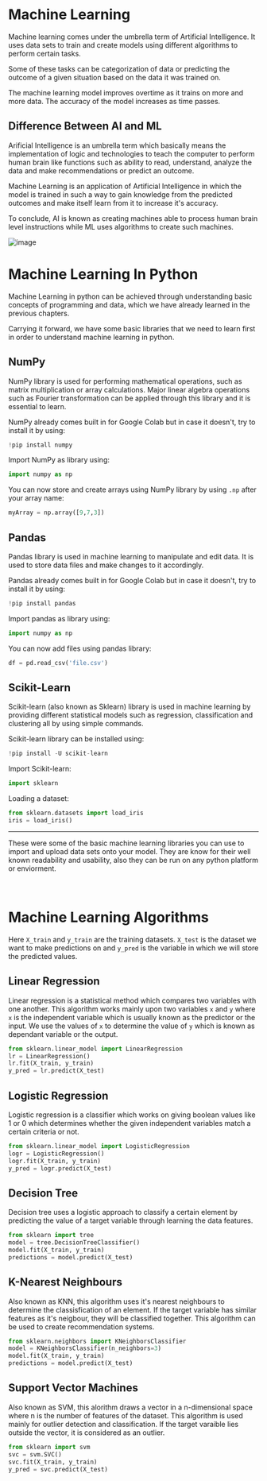 # Machine Learning

Machine learning comes under the umbrella term of Artificial Intelligence. It uses data sets to train and create models using different algorithms to perform certain tasks.

Some of these tasks can be categorization of data or predicting the outcome of a given situation based on the data it was trained on. 

The machine learning model improves overtime as it trains on more and more data. The accuracy of the model increases as time passes.

## Difference Between AI and ML

Arificial Intelligence is an umbrella term which basically means the implementation of logic and technologies to teach the computer to perform human brain like functions such as ability to read, understand, analyze the data and make recommendations or predict an outcome.

Machine Learning is an application of Artificial Intelligence in which the model is trained in such a way to gain knowledge from the predicted outcomes and make itself learn from it to increase it's accuracy.

To conclude, AI is known as creating machines able to process human brain level instructions while ML uses algorithms to create such machines.

![image](https://github.com/tauqeeer/RoadmapsMarkdown/assets/96877527/6e56c200-f53f-43a8-84e0-f9865e3ddd48)

# Machine Learning In Python

Machine Learning in python can be achieved through understanding basic concepts of programming and data, which we have already learned in the previous chapters.

Carrying it forward, we have some basic libraries that we need to learn first in order to understand machine learning in python.

## NumPy

NumPy library is used for performing mathematical operations, such as matrix multiplication or array calculations. Major linear algebra operations such as Fourier transformation can be applied through this library and it is essential to learn.

NumPy already comes built in for Google Colab but in case it doesn't, try to install it by using:

```python
!pip install numpy
```

Import NumPy as library using:

```python
import numpy as np
```

You can now store and create arrays using NumPy library by using `.np` after your array name:

```python
myArray = np.array([9,7,3])
```

## Pandas

Pandas library is used in machine learning to manipulate and edit data. It is used to store data files and make changes to it accordingly.

Pandas already comes built in for Google Colab but in case it doesn't, try to install it by using:

```python
!pip install pandas
```

Import pandas as library using:

```python
import numpy as np
```

You can now add files using pandas library:

```python
df = pd.read_csv('file.csv')
```

## Scikit-Learn

Scikit-learn (also known as Sklearn) library is used in machine learning by providing different statistical models such as regression, classification and clustering all by using simple commands.

Scikit-learn library can be installed using:

```python
!pip install -U scikit-learn
```

Import Scikit-learn:

```python
import sklearn
```

Loading a dataset:

```python
from sklearn.datasets import load_iris
iris = load_iris()
```
---

These were some of the basic machine learning libraries you can use to import and upload data sets onto your model. They are know for their well known readability and usability, also they can be run on any python platform or enviorment. </br>
</br>
</br>


# Machine Learning Algorithms

Here `X_train` and `y_train` are the training datasets. `X_test` is the dataset we want to make predictions on and `y_pred` is the variable in which we will store the predicted values.

## Linear Regression

Linear regression is a statistical method which compares two variables with one another. This algorithm works mainly upon two variables `x` and `y` where `x` is the independent variable which is usually known as the predictor or the input. We use the values of `x` to determine the value of `y` which is known as dependant variable or the output.


```python
from sklearn.linear_model import LinearRegression
lr = LinearRegression()
lr.fit(X_train, y_train)
y_pred = lr.predict(X_test)
```

## Logistic Regression

Logistic regression is a classifier which works on giving boolean values like 1 or 0 which determines whether the given independent variables match a certain criteria or not.

```python
from sklearn.linear_model import LogisticRegression
logr = LogisticRegression()
logr.fit(X_train, y_train)
y_pred = logr.predict(X_test)
```

## Decision Tree

Decision tree uses a logistic approach to classify a certain element by predicting the value of a target variable through learning the data features.

```python
from sklearn import tree
model = tree.DecisionTreeClassifier()
model.fit(X_train, y_train)
predictions = model.predict(X_test)
```

## K-Nearest Neighbours

Also known as KNN, this algorithm uses it's nearest neighbours to determine the classisfication of an element. If the target variable has similar features as it's neigbour, they will be classified together. This algorithm can be used to create recommendation systems.

```python
from sklearn.neighbors import KNeighborsClassifier
model = KNeighborsClassifier(n_neighbors=3)
model.fit(X_train, y_train)
predictions = model.predict(X_test)
```

## Support Vector Machines

Also known as SVM, this alorithm draws a vector in a n-dimensional space where n is the number of features of the dataset. This algorithm is used mainly for outlier detection and classification. If the target varaible lies outside the vector, it is considered as an outlier.

```python
from sklearn import svm
svc = svm.SVC()
svc.fit(X_train, y_train)
y_pred = svc.predict(X_test)
```


